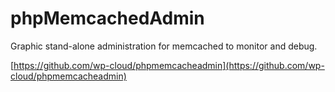 # phpMemcachedAdmin

Graphic stand-alone administration for memcached to monitor and debug.

[https://github.com/wp-cloud/phpmemcacheadmin](https://github.com/wp-cloud/phpmemcacheadmin)

